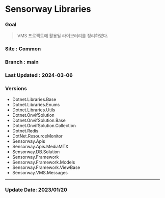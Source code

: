 # Sensorway Libraries


### Goal
> VMS 프로젝트에 활용될 라이브러리를 정리하였다. 

### Site : Common
### Branch : main  
### Last Updated : 2024-03-06

### Versions  

* Dotnet.Libraries.Base
* Dotnet.Libraries.Enums
* Dotnet.Libraries.Utils
* Dotnet.OnvifSolution
* Dotnet.OnvifSolution.Base
* Dotnet.OnvifSolution.Collection
* Dotnet.Redis
* DotNet.ResourceMonitor
* Sensorway.Apis
* Sensorway.Apis.MediaMTX
* Sensorway.DB.Solution
* Sensorway.Framework
* Sensorway.Framework.Models
* Sensorway.Framework.ViewBase
* Sensorway.VMS.Messages 

<hr>

### Update Date: 2023/01/20

